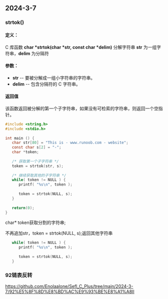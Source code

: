 ## 2024-3-7

### strtok()

#### 定义：

C 库函数 **char \*strtok(char \*str, const char \*delim)** 分解字符串 **str** 为一组字符串，**delim** 为分隔符

#### 参数：

- **str** -- 要被分解成一组小字符串的字符串。
- **delim** -- 包含分隔符的 C 字符串。

#### 返回值

该函数返回被分解的第一个子字符串，如果没有可检索的字符串，则返回一个空指针。

```c
#include <string.h>
#include <stdio.h>
 
int main () {
   char str[80] = "This is - www.runoob.com - website";
   const char s[2] = "-";
   char *token;
   
   /* 获取第一个子字符串 */
   token = strtok(str, s);
   
   /* 继续获取其他的子字符串 */
   while( token != NULL ) {
      printf( "%s\n", token );
    
      token = strtok(NULL, s);
   }
   
   return(0);
}
```

char* token获取分割的字符串;

不再追加str，token = strtok(NULL, s);返回其他字符串

```c
   while( token != NULL ) {
      printf( "%s\n", token );
    
      token = strtok(NULL, s);
   }
```
### 92链表反转  
https://github.com/Enolaalone/Sefl_C_Plus/tree/main/2024-3-7/92%E5%8F%8D%E8%BD%AC%E9%93%BE%E8%A1%A8II
